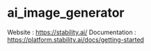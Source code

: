 # ai_image_generator

Website : https://stability.ai/
Documentation : https://platform.stability.ai/docs/getting-started

